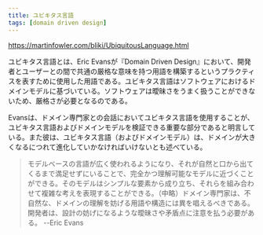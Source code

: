 ```yaml
---
title: ユビキタス言語
tags: [domain driven design]
---
```


https://martinfowler.com/bliki/UbiquitousLanguage.html

ユビキタス言語とは、Eric Evansが『Domain Driven Design』において、開発者とユーザーとの間で共通の厳格な意味を持つ用語を構築するというプラクティスを表すために使用した用語である。ユビキタス言語はソフトウェアにおけるドメインモデルに基づいている。ソフトウェアは曖昧さをうまく扱うことができないため、厳格さが必要となるのである。

Evansは、ドメイン専門家との会話においてユビキタス言語を使用することが、ユビキタス言語およびドメインモデルを検証できる重要な部分であると明言している。また彼は、ユビキタス言語（およびドメインモデル）は、ドメインが大きくなるにつれて進化していかなければいけないとも述べている。

> モデルベースの言語が広く使われるようになり、それが自然と口から出てくるまで満足せずにいることで、完全かつ理解可能なモデルに近づくことができる。そのモデルはシンプルな要素から成り立ち、それらを組み合わせて複雑な考えを表現することができる。（中略）ドメイン専門家は、不自然な、ドメインの理解を妨げる用語や構造には異を唱えるべきである。開発者は、設計の妨げになるような曖昧さや矛盾点に注意を払う必要がある。
> --Eric Evans
